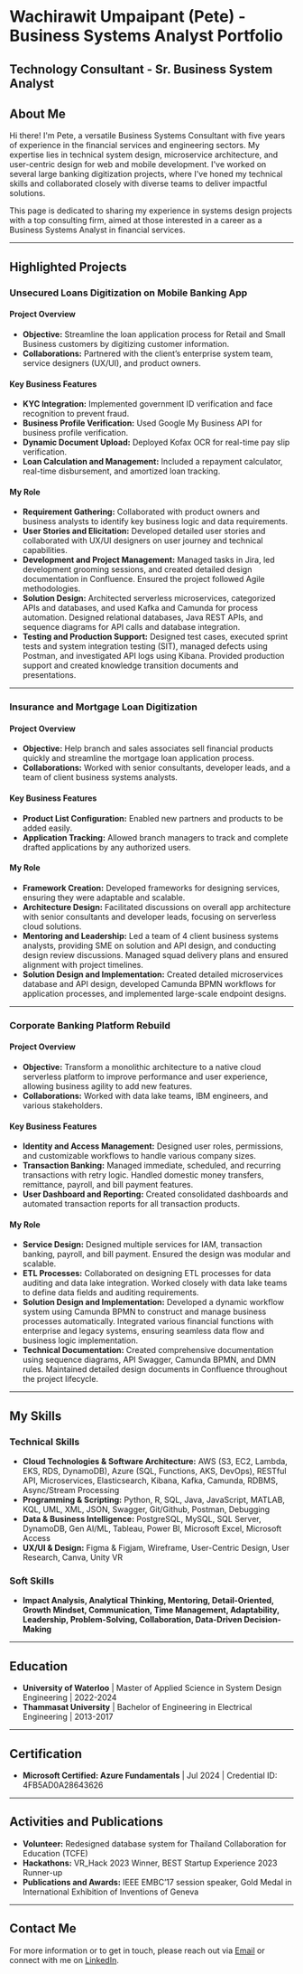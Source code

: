 # Wachirawit Umpaipant (Pete) - Business Systems Analyst Portfolio

**Technology Consultant - Sr. Business System Analyst** 
---

## About Me

Hi there! I'm Pete, a versatile Business Systems Consultant with five years of experience in the financial services and engineering sectors. My expertise lies in technical system design, microservice architecture, and user-centric design for web and mobile development. I've worked on several large banking digitization projects, where I've honed my technical skills and collaborated closely with diverse teams to deliver impactful solutions.

This page is dedicated to sharing my experience in systems design projects with a top consulting firm, aimed at those interested in a career as a Business Systems Analyst in financial services.

---

## Highlighted Projects

### Unsecured Loans Digitization on Mobile Banking App

#### Project Overview
- **Objective:** Streamline the loan application process for Retail and Small Business customers by digitizing customer information.
- **Collaborations:** Partnered with the client’s enterprise system team, service designers (UX/UI), and product owners.

#### Key Business Features
- **KYC Integration:** Implemented government ID verification and face recognition to prevent fraud.
- **Business Profile Verification:** Used Google My Business API for business profile verification.
- **Dynamic Document Upload:** Deployed Kofax OCR for real-time pay slip verification.
- **Loan Calculation and Management:** Included a repayment calculator, real-time disbursement, and amortized loan tracking.

#### My Role
- **Requirement Gathering:** Collaborated with product owners and business analysts to identify key business logic and data requirements.
- **User Stories and Elicitation:** Developed detailed user stories and collaborated with UX/UI designers on user journey and technical capabilities.
- **Development and Project Management:** Managed tasks in Jira, led development grooming sessions, and created detailed design documentation in Confluence. Ensured the project followed Agile methodologies.
- **Solution Design:** Architected serverless microservices, categorized APIs and databases, and used Kafka and Camunda for process automation. Designed relational databases, Java REST APIs, and sequence diagrams for API calls and database integration.
- **Testing and Production Support:** Designed test cases, executed sprint tests and system integration testing (SIT), managed defects using Postman, and investigated API logs using Kibana. Provided production support and created knowledge transition documents and presentations.

---

### Insurance and Mortgage Loan Digitization

#### Project Overview
- **Objective:** Help branch and sales associates sell financial products quickly and streamline the mortgage loan application process.
- **Collaborations:** Worked with senior consultants, developer leads, and a team of client business systems analysts.

#### Key Business Features
- **Product List Configuration:** Enabled new partners and products to be added easily.
- **Application Tracking:** Allowed branch managers to track and complete drafted applications by any authorized users.

#### My Role
- **Framework Creation:** Developed frameworks for designing services, ensuring they were adaptable and scalable.
- **Architecture Design:** Facilitated discussions on overall app architecture with senior consultants and developer leads, focusing on serverless cloud solutions.
- **Mentoring and Leadership:** Led a team of 4 client business systems analysts, providing SME on solution and API design, and conducting design review discussions. Managed squad delivery plans and ensured alignment with project timelines.
- **Solution Design and Implementation:** Created detailed microservices database and API design, developed Camunda BPMN workflows for application processes, and implemented large-scale endpoint designs.

---

### Corporate Banking Platform Rebuild

#### Project Overview
- **Objective:** Transform a monolithic architecture to a native cloud serverless platform to improve performance and user experience, allowing business agility to add new features.
- **Collaborations:** Worked with data lake teams, IBM engineers, and various stakeholders.

#### Key Business Features
- **Identity and Access Management:** Designed user roles, permissions, and customizable workflows to handle various company sizes.
- **Transaction Banking:** Managed immediate, scheduled, and recurring transactions with retry logic. Handled domestic money transfers, remittance, payroll, and bill payment features.
- **User Dashboard and Reporting:** Created consolidated dashboards and automated transaction reports for all transaction products.

#### My Role
- **Service Design:** Designed multiple services for IAM, transaction banking, payroll, and bill payment. Ensured the design was modular and scalable.
- **ETL Processes:** Collaborated on designing ETL processes for data auditing and data lake integration. Worked closely with data lake teams to define data fields and auditing requirements.
- **Solution Design and Implementation:** Developed a dynamic workflow system using Camunda BPMN to construct and manage business processes automatically. Integrated various financial functions with enterprise and legacy systems, ensuring seamless data flow and business logic implementation.
- **Technical Documentation:** Created comprehensive documentation using sequence diagrams, API Swagger, Camunda BPMN, and DMN rules. Maintained detailed design documents in Confluence throughout the project lifecycle.

---

## My Skills

### Technical Skills
- **Cloud Technologies & Software Architecture:** AWS (S3, EC2, Lambda, EKS, RDS, DynamoDB), Azure (SQL, Functions, AKS, DevOps), RESTful API, Microservices, Elasticsearch, Kibana, Kafka, Camunda, RDBMS, Async/Stream Processing
- **Programming & Scripting:** Python, R, SQL, Java, JavaScript, MATLAB, KQL, UML, XML, JSON, Swagger, Git/Github, Postman, Debugging
- **Data & Business Intelligence:** PostgreSQL, MySQL, SQL Server, DynamoDB, Gen AI/ML, Tableau, Power BI, Microsoft Excel, Microsoft Access
- **UX/UI & Design:** Figma & Figjam, Wireframe, User-Centric Design, User Research, Canva, Unity VR

### Soft Skills
- **Impact Analysis, Analytical Thinking, Mentoring, Detail-Oriented, Growth Mindset, Communication, Time Management, Adaptability, Leadership, Problem-Solving, Collaboration, Data-Driven Decision-Making**

---

## Education

- **University of Waterloo** | Master of Applied Science in System Design Engineering | 2022-2024
- **Thammasat University** | Bachelor of Engineering in Electrical Engineering | 2013-2017

---

## Certification

- **Microsoft Certified: Azure Fundamentals** | Jul 2024 | Credential ID: 4FB5AD0A28643626

---

## Activities and Publications

- **Volunteer:** Redesigned database system for Thailand Collaboration for Education (TCFE)
- **Hackathons:** VR_Hack 2023 Winner, BEST Startup Experience 2023 Runner-up
- **Publications and Awards:** IEEE EMBC’17 session speaker, Gold Medal in International Exhibition of Inventions of Geneva

---

## Contact Me

For more information or to get in touch, please reach out via [Email](mailto:petewachi@outlook.com) or connect with me on [LinkedIn](https://www.linkedin.com/in/pete-wachirawit/).
